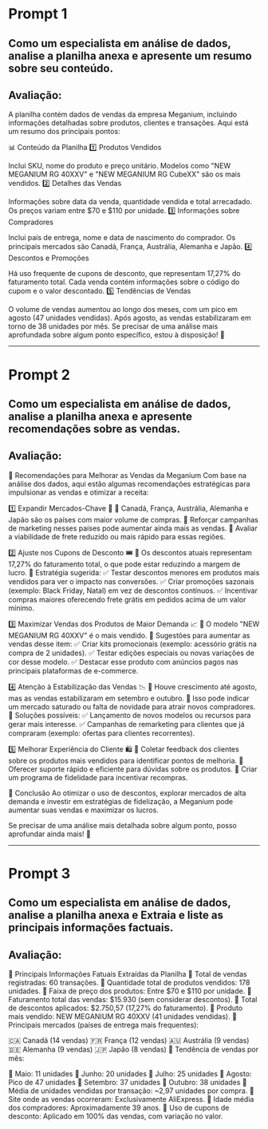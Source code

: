 # Prompt 1
## Como um especialista em análise de dados, analise a planilha anexa e apresente um resumo sobre seu conteúdo.

## Avaliação: 
A planilha contém dados de vendas da empresa Meganium, incluindo informações detalhadas sobre produtos, clientes e transações. Aqui está um resumo dos principais pontos:

📊 Conteúdo da Planilha
1️⃣ Produtos Vendidos

Inclui SKU, nome do produto e preço unitário.
Modelos como "NEW MEGANIUM RG 40XXV" e "NEW MEGANIUM RG CubeXX" são os mais vendidos.
2️⃣ Detalhes das Vendas

Informações sobre data da venda, quantidade vendida e total arrecadado.
Os preços variam entre $70 e $110 por unidade.
3️⃣ Informações sobre Compradores

Inclui país de entrega, nome e data de nascimento do comprador.
Os principais mercados são Canadá, França, Austrália, Alemanha e Japão.
4️⃣ Descontos e Promoções

Há uso frequente de cupons de desconto, que representam 17,27% do faturamento total.
Cada venda contém informações sobre o código do cupom e o valor descontado.
5️⃣ Tendências de Vendas

O volume de vendas aumentou ao longo dos meses, com um pico em agosto (47 unidades vendidas).
Após agosto, as vendas estabilizaram em torno de 38 unidades por mês.
Se precisar de uma análise mais aprofundada sobre algum ponto específico, estou à disposição! 🚀




---
# Prompt 2
## Como um especialista em análise de dados, analise a planilha anexa e apresente recomendações sobre as vendas.

## Avaliação: 

📌 Recomendações para Melhorar as Vendas da Meganium
Com base na análise dos dados, aqui estão algumas recomendações estratégicas para impulsionar as vendas e otimizar a receita:

1️⃣ Expandir Mercados-Chave 📍
🔹 Canadá, França, Austrália, Alemanha e Japão são os países com maior volume de compras.
🔹 Reforçar campanhas de marketing nesses países pode aumentar ainda mais as vendas.
🔹 Avaliar a viabilidade de frete reduzido ou mais rápido para essas regiões.

2️⃣ Ajuste nos Cupons de Desconto 🎟️
🔹 Os descontos atuais representam 17,27% do faturamento total, o que pode estar reduzindo a margem de lucro.
🔹 Estratégia sugerida:
✅ Testar descontos menores em produtos mais vendidos para ver o impacto nas conversões.
✅ Criar promoções sazonais (exemplo: Black Friday, Natal) em vez de descontos contínuos.
✅ Incentivar compras maiores oferecendo frete grátis em pedidos acima de um valor mínimo.

3️⃣ Maximizar Vendas dos Produtos de Maior Demanda 📈
🔹 O modelo "NEW MEGANIUM RG 40XXV" é o mais vendido.
🔹 Sugestões para aumentar as vendas desse item:
✅ Criar kits promocionais (exemplo: acessório grátis na compra de 2 unidades).
✅ Testar edições especiais ou novas variações de cor desse modelo.
✅ Destacar esse produto com anúncios pagos nas principais plataformas de e-commerce.

4️⃣ Atenção à Estabilização das Vendas 📉
🔹 Houve crescimento até agosto, mas as vendas estabilizaram em setembro e outubro.
🔹 Isso pode indicar um mercado saturado ou falta de novidade para atrair novos compradores.
🔹 Soluções possíveis:
✅ Lançamento de novos modelos ou recursos para gerar mais interesse.
✅ Campanhas de remarketing para clientes que já compraram (exemplo: ofertas para clientes recorrentes).

5️⃣ Melhorar Experiência do Cliente 🛍️
🔹 Coletar feedback dos clientes sobre os produtos mais vendidos para identificar pontos de melhoria.
🔹 Oferecer suporte rápido e eficiente para dúvidas sobre os produtos.
🔹 Criar um programa de fidelidade para incentivar recompras.

📢 Conclusão
Ao otimizar o uso de descontos, explorar mercados de alta demanda e investir em estratégias de fidelização, a Meganium pode aumentar suas vendas e maximizar os lucros.

Se precisar de uma análise mais detalhada sobre algum ponto, posso aprofundar ainda mais! 🚀



---
# Prompt 3
## Como um especialista em análise de dados, analise a planilha anexa e Extraia e liste as principais informações factuais.


## Avaliação: 
📌 Principais Informações Fatuais Extraídas da Planilha
🔹 Total de vendas registradas: 60 transações.
🔹 Quantidade total de produtos vendidos: 178 unidades.
🔹 Faixa de preço dos produtos: Entre $70 e $110 por unidade.
🔹 Faturamento total das vendas: $15.930 (sem considerar descontos).
🔹 Total de descontos aplicados: $2.750,57 (17,27% do faturamento).
🔹 Produto mais vendido: NEW MEGANIUM RG 40XXV (41 unidades vendidas).
🔹 Principais mercados (países de entrega mais frequentes):

🇨🇦 Canadá (14 vendas)
🇫🇷 França (12 vendas)
🇦🇺 Austrália (9 vendas)
🇩🇪 Alemanha (9 vendas)
🇯🇵 Japão (8 vendas)
🔹 Tendência de vendas por mês:

📅 Maio: 11 unidades
📅 Junho: 20 unidades
📅 Julho: 25 unidades
📅 Agosto: Pico de 47 unidades
📅 Setembro: 37 unidades
📅 Outubro: 38 unidades
🔹 Média de unidades vendidas por transação: ~2,97 unidades por compra.
🔹 Site onde as vendas ocorreram: Exclusivamente AliExpress.
🔹 Idade média dos compradores: Aproximadamente 39 anos.
🔹 Uso de cupons de desconto: Aplicado em 100% das vendas, com variação no valor.
